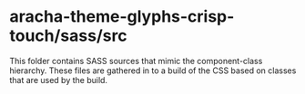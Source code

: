 # aracha-theme-glyphs-crisp-touch/sass/src

This folder contains SASS sources that mimic the component-class hierarchy. These files
are gathered in to a build of the CSS based on classes that are used by the build.
